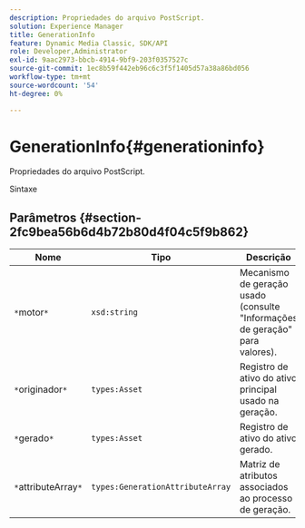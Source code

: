 ```yaml
---
description: Propriedades do arquivo PostScript.
solution: Experience Manager
title: GenerationInfo
feature: Dynamic Media Classic, SDK/API
role: Developer,Administrator
exl-id: 9aac2973-bbcb-4914-9bf9-203f0357527c
source-git-commit: 1ec8b59f442eb96c6c3f5f1405d57a38a86bd056
workflow-type: tm+mt
source-wordcount: '54'
ht-degree: 0%

---
```


# GenerationInfo{#generationinfo}

Propriedades do arquivo PostScript.

Sintaxe

## Parâmetros {#section-2fc9bea56b6d4b72b80d4f04c5f9b862}

| Nome | Tipo | Descrição |
|---|---|---|
| `*`motor`*` | `xsd:string` | Mecanismo de geração usado (consulte &quot;Informações de geração&quot; para valores). |
| `*`originador`*` | `types:Asset` | Registro de ativo do ativo principal usado na geração. |
| `*`gerado`*` | `types:Asset` | Registro de ativo do ativo gerado. |
| `*`attributeArray`*` | `types:GenerationAttributeArray` | Matriz de atributos associados ao processo de geração. |

